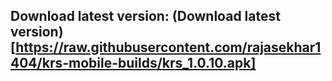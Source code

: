 ## Download latest version: (Download latest version)[https://raw.githubusercontent.com/rajasekhar1404/krs-mobile-builds/krs_1.0.10.apk]
